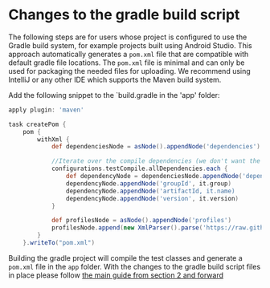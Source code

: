 # Changes to the gradle build script

The following steps are for users whose project is configured to use the Gradle build system, for example projects built using Android Studio. This approach automatically generates a `pom.xml` file that are compatible with default gradle file locations. The `pom.xml` file is minimal and can only be used for packaging the needed files for uploading. We recommend using IntelliJ or any other IDE which supports the Maven build system.

Add the following snippet to the `build.gradle in the 'app' folder:

```gradle 
apply plugin: 'maven'

task createPom {
    pom {
        withXml {
            def dependenciesNode = asNode().appendNode('dependencies')

            //Iterate over the compile dependencies (we don't want the test ones), adding a <dependency> node for each
            configurations.testCompile.allDependencies.each {
                def dependencyNode = dependenciesNode.appendNode('dependency')
                dependencyNode.appendNode('groupId', it.group)
                dependencyNode.appendNode('artifactId, it.name)
                dependencyNode.appendNode('version', it.version)
            }

            def profilesNode = asNode().appendNode('profiles')
            profilesNode.append(new XmlParser().parse('https://raw.githubusercontent.com/xamarinhq/test-cloud-appium-java-extensions/master/gradleuploadprofilesnippet.xml'))
        }
    }.writeTo("pom.xml")
```

Building the gradle project will compile the test classes and generate a `pom.xml` file in the `app` folder. With the changes to the gradle build script files in place please follow [the main guide from section 2 and forward](../master/README.md##2-changes-to-the-tests) 
